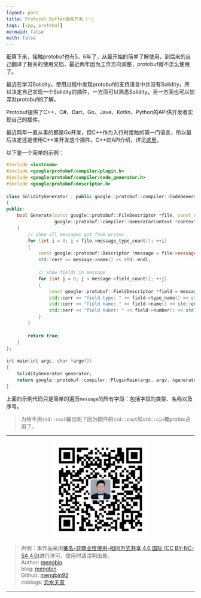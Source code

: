 ```yaml
---
layout: post
title: Protocol Buffer插件开发（一）
tags: [cpp, protobuf]
mermaid: false
math: false
---  
```


细算下来，接触protobuf也有5、6年了，从最开始的简单了解使用，到后来的自己翻译了相关的使用文档，最近两年因为工作方向调整，protobuf就不怎么使用了。  

最近在学习Solidity，使用过程中发现protobuf的支持语言中并没有Solidity，所以决定自己实现一个Solidity的插件，一方面可以熟悉Solidity，另一方面也可以加深对protobuf的了解。  

Protobuf提供了C++、C#、Dart、Go、Jave、Kotlin、Python的API供开发者实现自己的插件。  

最近两年一直从事的都是Go开发，但C++作为入行时接触的第一门语言，所以最后决定还是使用C++来开发这个插件。C++的API介绍，详见[这里](https://protobuf.dev/reference/cpp/api-docs/)。  

以下是一个简单的示例：  

```cpp
#include <iostream>
#include <google/protobuf/compiler/plugin.h>
#include <google/protobuf/compiler/code_generator.h>
#include <google/protobuf/descriptor.h>

class SolidityGenerator : public google::protobuf::compiler::CodeGenerator
{
public:
    bool Generate(const google::protobuf::FileDescriptor *file, const std::string &parameter,
                  google::protobuf::compiler::GeneratorContext *context, std::string *error) const
    {
        // show all messages got from protoc
        for (int i = 0; i < file->message_type_count(); ++i)
        {
            const google::protobuf::Descriptor *message = file->message_type(i);
            std::cerr << message->name() << std::endl;

            // show fields in message
            for (int j = 0; j < message->field_count(); ++j)
            {
                const google::protobuf::FieldDescriptor *field = message->field(j);
                std::cerr << "field type: " << field->type_name() << std::endl;
                std::cerr << "field name: " << field->name() << std::endl;
                std::cerr << "field nuber: " << field->number() << std::endl;
            }
        }

        return true;
    }
};

int main(int argc, char *argv[])
{
    SolidityGenerator generator;
    return google::protobuf::compiler::PluginMain(argc, argv, &generator);
}
```

上面的示例代码只是简单的遍历`message`的所有字段：包括字段的类型、名称以及序号。  

> 为啥不用`std::cout`输出呢？因为插件的`std::cout`和`std::cin`被protoc占用了。  

---

<div align="center">
  <img src="../img/qrcode_wechat.jpg" alt="孟斯特">
</div>

> 声明：本作品采用[署名-非商业性使用-相同方式共享 4.0 国际 (CC BY-NC-SA 4.0)](https://creativecommons.org/licenses/by-nc-sa/4.0/deed.zh)进行许可，使用时请注明出处。  
> Author: [mengbin](mengbin1992@outlook.com)  
> blog: [mengbin](https://mengbin.top)  
> Github: [mengbin92](https://mengbin92.github.io/)  
> cnblogs: [恋水无意](https://www.cnblogs.com/lianshuiwuyi/)  

---

